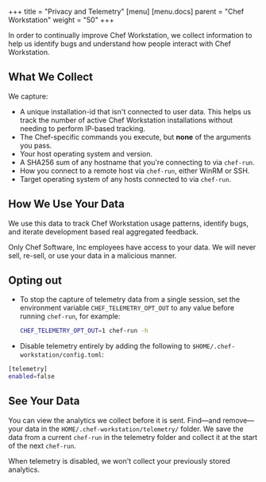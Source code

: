 +++
title = "Privacy and Telemetry"
[menu]
  [menu.docs]
    parent = "Chef Workstation"
    weight = "50"
+++

In order to continually improve Chef Workstation, we collect information to help us identify bugs and understand how people interact with Chef Workstation.

## What We Collect

We capture:

* A unique installation-id that isn't connected to user data. This helps us track the number of active Chef Workstation installations without needing to perform IP-based tracking.
* The Chef-specific commands you execute, but **none** of the arguments you pass.
* Your host operating system and version.
* A SHA256 sum of any hostname that you're connecting to via `chef-run`.
* How you connect to a remote host via `chef-run`, either WinRM or SSH.
* Target operating system of any hosts connected to via `chef-run`.

## How We Use Your Data

We use this data to track Chef Workstation usage patterns, identify bugs, and iterate development based real aggregated feedback.

Only Chef Software, Inc employees have access to your data.
We will never sell, re-sell, or use your data in a malicious manner.

## Opting out

* To stop the capture of telemetry data from a single session, set the environment variable `CHEF_TELEMETRY_OPT_OUT` to any value before running `chef-run`, for example:

  ```bash
  CHEF_TELEMETRY_OPT_OUT=1 chef-run -h
  ```

* Disable telemetry entirely by adding the following to `$HOME/.chef-workstation/config.toml`:

```bash
[telemetry]
enabled=false
```

## See Your Data

You can view the analytics we collect before it is sent.
Find&#8212;and remove&#8212;your data in the `HOME/.chef-workstation/telemetry/` folder.
We save the data from a current `chef-run` in the telemetry folder and collect it at the start of the next `chef-run`.

When telemetry is disabled, we won't collect your previously stored analytics.
